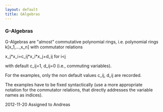 ```yaml
---
layout: default
title: GAlgebras
---
```


### G-Algebras

G-Algebras are "almost" commutative polynomial rings, i.e. polynomial rings k[x\_1,...,x\_n] with commutator relations

  
x\_j\*x\_i=c\_ij\*x\_i\*x\_j+d\_ij for i\<j

with default c\_ij=1, d\_ij=0 (i.e., commuting variables).

For the examples, only the non default values c\_ij, d\_ij are recorded.

The examples have to be fixed syntactically (use a more appropriate notation for the commutator relations, that directly addresses the variable names as indices).

  
2012-11-20 Assigned to Andreas


